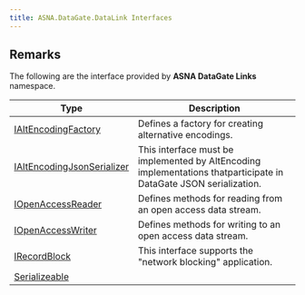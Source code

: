 ```yaml
---
title: ASNA.DataGate.DataLink Interfaces
---
```


## Remarks

The following are the interface provided by **ASNA DataGate Links** namespace.


| Type | Description |
| --- | --- |
| [IAltEncodingFactory](/reference/datagate/datagate-data-link/i-alt-encoding-factory.html) | Defines a factory for creating alternative encodings. |
| [IAltEncodingJsonSerializer](/reference/datagate/datagate-data-link/i-alt-encoding-json-serializer.html) | This interface must be implemented by AltEncoding implementations thatparticipate in DataGate JSON serialization. |
| [IOpenAccessReader](/reference/datagate/datagate-data-link/i-open-access-reader.html) | Defines methods for reading from an open access data stream. |
| [IOpenAccessWriter](/reference/datagate/datagate-data-link/i-open-access-writer.html) | Defines methods for writing to an open access data stream. |
| [IRecordBlock](/reference/datagate/datagate-data-link/i-record-block.html) | This interface supports the "network blocking" application. |
| [Serializeable](/reference/datagate/datagate-data-link/serializeable.html) |  |

